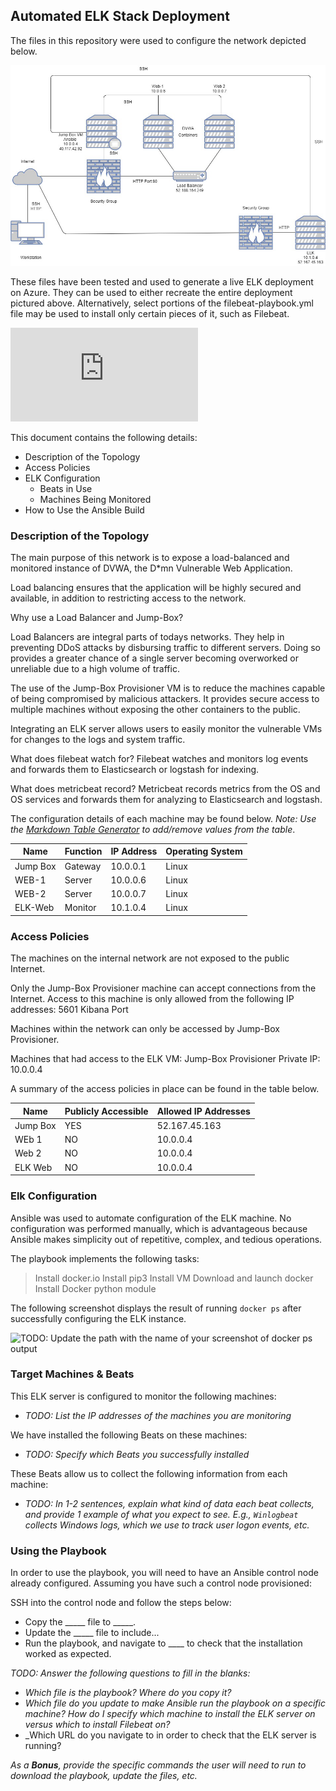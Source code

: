 ## Automated ELK Stack Deployment

The files in this repository were used to configure the network depicted below.

![Elk-Stack Diagram](https://github.com/sanded11/CyberSecurity-Bootcamp/blob/main/Diagrams/ELK-Stack%20Diagram.png?raw=true)

These files have been tested and used to generate a live ELK deployment on Azure. They can be used to either recreate the entire deployment pictured above. Alternatively, select portions of the filebeat-playbook.yml file may be used to install only certain pieces of it, such as Filebeat.

![Filebeat-playbook.yml file](https://github.com/sanded11/CyberSecurity-Bootcamp/blob/main/Ansible/filebeat-playbook.yml.txt)
  
This document contains the following details:
- Description of the Topology
- Access Policies
- ELK Configuration
  - Beats in Use
  - Machines Being Monitored
- How to Use the Ansible Build


### Description of the Topology

The main purpose of this network is to expose a load-balanced and monitored instance of DVWA, the D*mn Vulnerable Web Application.

Load balancing ensures that the application will be highly secured and available, in addition to restricting access to the network.

Why use a Load Balancer and Jump-Box?

Load Balancers are integral parts of todays networks. They help in preventing DDoS attacks by disbursing traffic to different servers. Doing so provides a greater chance of a single server becoming overworked or unreliable due to a high volume of traffic. 

The use of the Jump-Box Provisioner VM is to reduce the machines capable of being compromised by malicious attackers. It provides secure access to multiple machines without exposing the other containers to the public. 

Integrating an ELK server allows users to easily monitor the vulnerable VMs for changes to the logs and system traffic.

What does filebeat watch for? 
Filebeat watches and monitors log events and forwards them to Elasticsearch or logstash for indexing. 

What does metricbeat record? 
Metricbeat records metrics from the OS and OS services and forwards them for analyzing to Elasticsearch and logstash. 

The configuration details of each machine may be found below.
_Note: Use the [Markdown Table Generator](http://www.tablesgenerator.com/markdown_tables) to add/remove values from the table_.

| Name     | Function | IP Address | Operating System |
|----------|----------|------------|------------------|
| Jump Box | Gateway  | 10.0.0.1   | Linux            |
| WEB-1    | Server   | 10.0.0.6   | Linux            |
| WEB-2    | Server   | 10.0.0.7   | Linux            |
| ELK-Web  | Monitor  | 10.1.0.4   | Linux            |

### Access Policies

The machines on the internal network are not exposed to the public Internet. 

Only the Jump-Box Provisioner machine can accept connections from the Internet. Access to this machine is only allowed from the following IP addresses:
5601 Kibana Port

Machines within the network can only be accessed by Jump-Box Provisioner.

Machines that had access to the ELK VM: 
Jump-Box Provisioner 
Private IP: 10.0.0.4

A summary of the access policies in place can be found in the table below.

| Name     | Publicly Accessible | Allowed IP Addresses |
|----------|---------------------|----------------------|
| Jump Box | YES                 | 52.167.45.163        |
| WEb 1    | NO                  | 10.0.0.4             |
| Web 2    | NO                  | 10.0.0.4             |
| ELK Web  | NO                  | 10.0.0.4             |

### Elk Configuration

Ansible was used to automate configuration of the ELK machine. No configuration was performed manually, which is advantageous because Ansible makes simplicity out of repetitive, complex, and tedious operations. 

The playbook implements the following tasks:
> Install docker.io
> Install pip3
> Install VM
> Download and launch docker
> Install Docker python module

The following screenshot displays the result of running `docker ps` after successfully configuring the ELK instance.

![TODO: Update the path with the name of your screenshot of docker ps output](Images/docker_ps_output.png)

### Target Machines & Beats
This ELK server is configured to monitor the following machines:
- _TODO: List the IP addresses of the machines you are monitoring_

We have installed the following Beats on these machines:
- _TODO: Specify which Beats you successfully installed_

These Beats allow us to collect the following information from each machine:
- _TODO: In 1-2 sentences, explain what kind of data each beat collects, and provide 1 example of what you expect to see. E.g., `Winlogbeat` collects Windows logs, which we use to track user logon events, etc._

### Using the Playbook
In order to use the playbook, you will need to have an Ansible control node already configured. Assuming you have such a control node provisioned: 

SSH into the control node and follow the steps below:
- Copy the _____ file to _____.
- Update the _____ file to include...
- Run the playbook, and navigate to ____ to check that the installation worked as expected.

_TODO: Answer the following questions to fill in the blanks:_
- _Which file is the playbook? Where do you copy it?_
- _Which file do you update to make Ansible run the playbook on a specific machine? How do I specify which machine to install the ELK server on versus which to install Filebeat on?_
- _Which URL do you navigate to in order to check that the ELK server is running?

_As a **Bonus**, provide the specific commands the user will need to run to download the playbook, update the files, etc._
